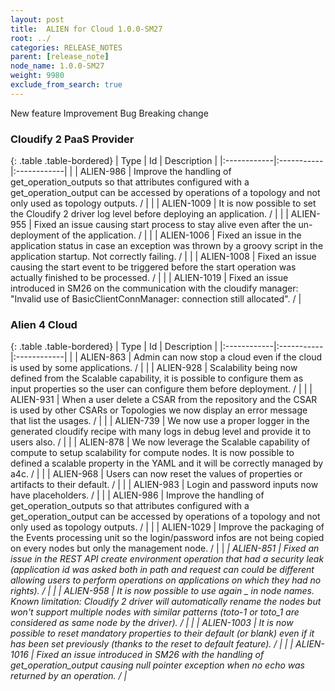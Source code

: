 ```yaml
---
layout: post
title:  ALIEN for Cloud 1.0.0-SM27
root: ../
categories: RELEASE_NOTES
parent: [release_note]
node_name: 1.0.0-SM27
weight: 9980
exclude_from_search: true
---
```





<i class="fa fa-plus text-success"></i> New feature <i class="fa fa-level-up text-primary"></i> Improvement  <i class="fa fa-bug text-danger"></i> Bug <i class="fa fa-exclamation-triangle text-warning"></i> Breaking change


### Cloudify 2 PaaS Provider



  {: .table .table-bordered}
  | Type        | Id         | Description |
  |:------------|:-----------|:------------|
      |  <i class="fa fa-level-up text-primary"></i> | ALIEN-986 | Improve the handling of get_operation_outputs so that attributes configured with a get_operation_output can be accessed by operations of a topology and not only used as topology outputs. /  |
    |  <i class="fa fa-level-up text-primary"></i> | ALIEN-1009 | It is now possible to set the Cloudify 2 driver log level before deploying an application. /  |
      |  <i class="fa fa-bug text-danger"></i> | ALIEN-955 | Fixed an issue causing start process to stay alive even after the un-deployment of the application. /  |
    |  <i class="fa fa-bug text-danger"></i> | ALIEN-1006 | Fixed an issue in the application status in case an exception was thrown by a groovy script in the application startup. Not correctly failing. /  |
    |  <i class="fa fa-bug text-danger"></i> | ALIEN-1008 | Fixed an issue causing the start event to be triggered before the start operation was actually finished to be processed. /  |
    |  <i class="fa fa-bug text-danger"></i> | ALIEN-1019 | Fixed an issue introduced in SM26 on the communication with the cloudify manager: "Invalid use of BasicClientConnManager: connection still allocated". /  |
  


### Alien 4 Cloud



  {: .table .table-bordered}
  | Type        | Id         | Description |
  |:------------|:-----------|:------------|
    |  <i class="fa fa-plus text-success"></i> | ALIEN-863 | Admin can now stop a cloud even if the cloud is used by some applications. /  |
    |  <i class="fa fa-plus text-success"></i> | ALIEN-928 | Scalability being now defined from the Scalable capability, it is possible to configure them as input properties so the user can configure them before deployment. /  |
    |  <i class="fa fa-plus text-success"></i> | ALIEN-931 | When a user delete a CSAR from the repository and the CSAR is used by other CSARs or Topologies we now display an error message that list the usages. /  |
      |  <i class="fa fa-level-up text-primary"></i> | ALIEN-739 | We now use a proper logger in the generated cloudify recipe with many logs in debug level and provide it to users also. /  |
    |  <i class="fa fa-level-up text-primary"></i> | ALIEN-878 | We now leverage the Scalable capability of compute to setup scalability for compute nodes. It is now possible to defined a scalable property in the YAML and it will be correctly managed by a4c. /  |
    |  <i class="fa fa-level-up text-primary"></i> | ALIEN-968 | Users can now reset the values of properties or artifacts to their default. /  |
    |  <i class="fa fa-level-up text-primary"></i> | ALIEN-983 | Login and password inputs now have placeholders. /  |
    |  <i class="fa fa-level-up text-primary"></i> | ALIEN-986 | Improve the handling of get_operation_outputs so that attributes configured with a get_operation_output can be accessed by operations of a topology and not only used as topology outputs. /  |
    |  <i class="fa fa-level-up text-primary"></i> | ALIEN-1029 | Improve the packaging of the Events processing unit so the login/password infos are not being copied on every nodes but only the management node. /  |
      |  <i class="fa fa-exclamation-triangle text-warning">  <i class="fa fa-bug text-danger"></i> | ALIEN-851 | Fixed an issue in the REST API create environment operation that had a security leak (application id was asked both in path and request can could be different allowing users to perform operations on applications on which they had no rights). /  |
    |  <i class="fa fa-bug text-danger"></i> | ALIEN-958 | It is now possible to use again _ in node names. Known limitation: Cloudify 2 driver will automatically rename the nodes but won't support multiple nodes with similar patterns (toto-1 or toto_1 are considered as same node by the driver). /  |
    |  <i class="fa fa-bug text-danger"></i> | ALIEN-1003 | It is now possible to reset mandatory properties to their default (or blank) even if it has been set previously (thanks to the reset to default feature). /  |
    |  <i class="fa fa-bug text-danger"></i> | ALIEN-1016 | Fixed an issue introduced in SM26 with the handling of get_operation_output causing null pointer exception when no echo was returned by an operation. /  |
  


